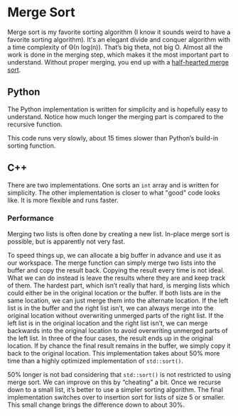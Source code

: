 # Merge Sort
Merge sort is my favorite sorting algorithm (I know it sounds weird to have a favorite sorting algorithm). It's an elegant divide and conquer algorithm with a time complexity of Θ(n log(n)). That’s big theta, not big O. Almost all the work is done in the merging step, which makes it the most important part to understand. Without proper merging, you end up with a [half-hearted merge sort](https://xkcd.com/1185/).

## Python
The Python implementation is written for simplicity and is hopefully easy to understand. Notice how much longer the merging part is compared to the recursive function.

This code runs very slowly, about 15 times slower than Python’s build-in sorting function.

## C++
There are two implementations. One sorts an `int` array and is written for simplicity. The other implementation is closer to what "good" code looks like. It is more flexible and runs faster.

### Performance
Merging two lists is often done by creating a new list. In-place merge sort is possible, but is apparently not very fast.

To speed things up, we can allocate a big buffer in advance and use it as our workspace. The merge function can simply merge two lists into the buffer and copy the result back. Copying the result every time is not ideal. What we can do instead is leave the results where they are and keep track of them. The hardest part, which isn’t really that hard, is merging lists which could either be in the original location or the buffer. If both lists are in the same location, we can just merge them into the alternate location. If the left list is in the buffer and the right list isn’t, we can always merge into the original location without overwriting unmerged parts of the right list. If the left list is in the original location and the right list isn’t, we can merge backwards into the original location to avoid overwriting unmerged parts of the left list. In three of the four cases, the result ends up in the original location. If by chance the final result remains in the buffer, we simply copy it back to the original location. This implementation takes about 50% more time than a highly optimized implementation of `std::sort()`.

50% longer is not bad considering that `std::sort()` is not restricted to using merge sort. We can improve on this by “cheating” a bit. Once we recurse down to a small list, it’s better to use a simpler sorting algorithm. The final implementation switches over to insertion sort for lists of size 5 or smaller. This small change brings the difference down to about 30%.
